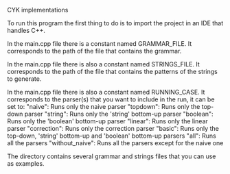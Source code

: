 CYK implementations

To run this program the first thing to do is to import the project in an IDE that handles C++.

In the main.cpp file there is a constant named GRAMMAR_FILE.
It corresponds to the path of the file that contains the grammar.

In the main.cpp file there is also a constant named STRINGS_FILE.
It corresponds to the path of the file that contains the patterns of the strings to generate.

In the main.cpp file there is also a constant named RUNNING_CASE.
It corresponds to the parser(s) that you want to include in the run, it can be set to:
"naive": Runs only the naive parser
"topdown": Runs only the top-down parser
"string": Runs only the 'string' bottom-up parser
"boolean": Runs only the 'boolean' bottom-up parser
"linear": Runs only the linear parser
"correction": Runs only the correction parser
"basic": Runs only the top-down, 'string' bottom-up and 'boolean' bottom-up parsers
"all": Runs all the parsers
"without_naive": Runs all the parsers except for the naive one

The directory contains several grammar and strings files that you can use as examples.